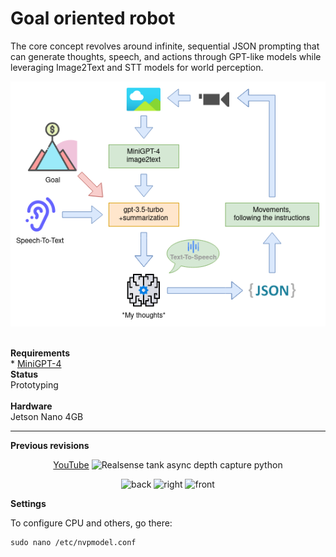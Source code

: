 # Goal oriented robot
The core concept revolves around infinite, sequential JSON prompting that can generate thoughts, speech, and actions through GPT-like models while leveraging Image2Text and STT models for world perception.  
<p align="center">
  <img src="https://github.com/format37/rover/blob/master/assets/rover.drawio.png" alt="Concept">
</p><br>
<b>Requirements</b><br>
* <a href="https://github.com/format37/MiniGPT-4">MiniGPT-4</a><br>
<b>Status</b><br>
Prototyping<br><br>
<b>Hardware</b><br>
Jetson Nano 4GB<br>
<hr>
<b>Previous revisions</b>
<p align="center">
  <a href="https://youtu.be/f6Nfc5jzEi0">YouTube</a>
    <img src="https://i9.ytimg.com/vi/f6Nfc5jzEi0/mq1.jpg?sqp=CMjwnYoG&rs=AOn4CLCXwUplQjQcZZcBIdK3yu3a80Qf7w" alt="Realsense tank async depth capture python">
  </a>
</p>
<p align="center">
  <img src="https://github.com/format37/rover/blob/master/images/back.jpg" alt="back">
  <img src="https://github.com/format37/rover/blob/master/images/right.jpg" alt="right">
  <img src="https://github.com/format37/rover/blob/master/images/front.jpg" alt="front">
</p>
<b>Settings</b>

To configure CPU and others, go there:
```
sudo nano /etc/nvpmodel.conf
```